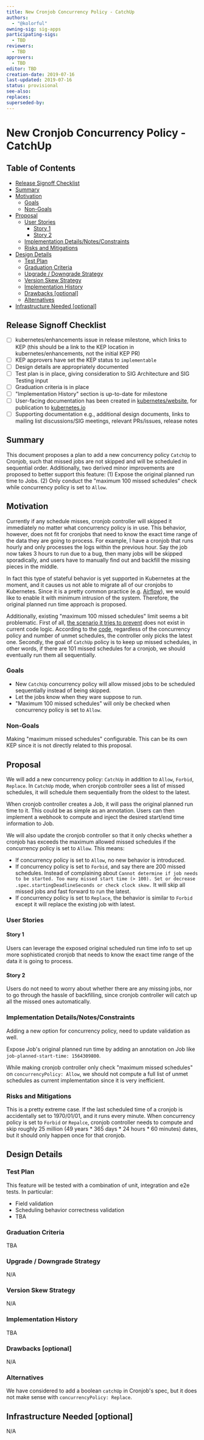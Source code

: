 ```yaml
---
title: New Cronjob Concurrency Policy - CatchUp
authors:
  - "@kolorful"
owning-sig: sig-apps
participating-sigs:
  - TBD
reviewers:
  - TBD
approvers:
  - TBD
editor: TBD
creation-date: 2019-07-16
last-updated: 2019-07-16
status: provisional
see-also:
replaces:
superseded-by:
---
```


# New Cronjob Concurrency Policy - CatchUp

## Table of Contents
<!-- toc -->
- [Release Signoff Checklist](#release-signoff-checklist)
- [Summary](#summary)
- [Motivation](#motivation)
  - [Goals](#goals)
  - [Non-Goals](#non-goals)
- [Proposal](#proposal)
  - [User Stories](#user-stories)
    - [Story 1](#story-1)
    - [Story 2](#story-2)
  - [Implementation Details/Notes/Constraints](#implementation-detailsnotesconstraints)
  - [Risks and Mitigations](#risks-and-mitigations)
- [Design Details](#design-details)
  - [Test Plan](#test-plan)
  - [Graduation Criteria](#graduation-criteria)
  - [Upgrade / Downgrade Strategy](#upgrade--downgrade-strategy)
  - [Version Skew Strategy](#version-skew-strategy)
  - [Implementation History](#implementation-history)
  - [Drawbacks [optional]](#drawbacks-optional)
  - [Alternatives](#alternatives)
- [Infrastructure Needed [optional]](#infrastructure-needed-optional)
<!-- /toc -->

## Release Signoff Checklist

- [ ] kubernetes/enhancements issue in release milestone, which links to KEP (this should be a link to the KEP location in kubernetes/enhancements, not the initial KEP PR)
- [ ] KEP approvers have set the KEP status to `implementable`
- [ ] Design details are appropriately documented
- [ ] Test plan is in place, giving consideration to SIG Architecture and SIG Testing input
- [ ] Graduation criteria is in place
- [ ] "Implementation History" section is up-to-date for milestone
- [ ] User-facing documentation has been created in [kubernetes/website], for publication to [kubernetes.io]
- [ ] Supporting documentation e.g., additional design documents, links to mailing list discussions/SIG meetings, relevant PRs/issues, release notes

[kubernetes.io]: https://kubernetes.io/
[kubernetes/enhancements]: https://github.com/kubernetes/enhancements/issues
[kubernetes/kubernetes]: https://github.com/kubernetes/kubernetes
[kubernetes/website]: https://github.com/kubernetes/website

## Summary

This document proposes a plan to add a new concurrency policy `CatchUp` to Cronjob,
such that missed jobs are not skipped and will be scheduled in sequential order.
Additionally, two derived minor improvements are proposed to better support this feature: 
(1) Expose the original planned run time to Jobs.
(2) Only conduct the "maximum 100 missed schedules" check while concurrency policy is set to `Allow`.

## Motivation

Currently if any schedule misses, cronjob controller will skipped it immediately no matter what concurrency policy is in use.
This behavior, however, does not fit for cronjobs that need to know the exact time range of the data they are going to process.
For example, I have a cronjob that runs hourly and only processes the logs within the previous hour.
Say the job now takes 3 hours to run due to a bug, then many jobs will be skipped sporadically,
and users have to manually find out and backfill the missing pieces in the middle.

In fact this type of stateful behavior is yet supported in Kubernetes at the moment,
and it causes us not able to migrate all of our cronjobs to Kubernetes.
Since it is a pretty common practice (e.g. [Airflow](https://airflow.apache.org/scheduler.html#backfill-and-catchup)),
we would like to enable it with minimum intrusion of the system. Therefore, the original planned run time approach is proposed.

Additionally, existing "maximum 100 missed schedules" limit seems a bit problematic.
First of all, [the scenario it tries to prevent](https://github.com/kubernetes/kubernetes/blob/master/pkg/controller/cronjob/utils.go#L131)
does not exist in current code logic. According to the [code](https://github.com/kubernetes/kubernetes/blob/master/pkg/controller/cronjob/cronjob_controller.go#L280),
regardless of the concurrency policy and number of unmet schedules,
the controller only picks the latest one. Secondly, the goal of `CatchUp` policy is to keep up missed schedules,
in other words, if there are 101 missed schedules for a cronjob, we should eventually run them all sequentially.

### Goals

* New `CatchUp` concurrency policy will allow missed jobs to be scheduled sequentially instead of being skipped.
* Let the jobs know when they ware suppose to run.
* "Maximum 100 missed schedules" will only be checked when concurrency policy is set to `Allow`.

### Non-Goals

Making "maximum missed schedules" configurable. This can be its own KEP since it is not directly related to this proposal.

## Proposal

We will add a new concurrency policy: `CatchUp` in addition to `Allow`, `Forbid`, `Replace`. In `CatchUp` mode,
when cronjob controller sees a list of missed schedules, it will schedule them sequentially from the oldest to the latest.

When cronjob controller creates a Job, it will pass the original planned run time to it. This could be as simple as an annotation.
Users can then implement a webhook to compute and inject the desired start/end time information to Job.


We will also update the cronjob controller so that it only checks
whether a cronjob has exceeds the maximum allowed missed schedules if the concurrency policy is set to `Allow`.
This means:
* If concurrency policy is set to `Allow`, no new behavior is introduced.
* If concurrency policy is set to `Forbid`, and say there are 200 missed schedules.
Instead of complaining about `Cannot determine if job needs to be started. Too many missed start time (> 100). Set or decrease .spec.startingDeadlineSeconds or check clock skew.`
It will skip all missed jobs and fast forward to run the latest.
* If concurrency policy is set to `Replace`, the behavior is similar to `Forbid` except it will replace the existing job with latest.

### User Stories

#### Story 1
Users can leverage the exposed original scheduled run time info to set up more sophisticated cronjob that needs to know
the exact time range of the data it is going to process.

#### Story 2
Users do not need to worry about whether there are any missing jobs, nor to go through the hassle of backfilling, 
since cronjob controller will catch up all the missed ones automatically.

### Implementation Details/Notes/Constraints

Adding a new option for concurrency policy, need to update validation as well.

Expose Job's original planned run time by adding an annotation on Job like `job-planned-start-time: 1564309800`.

While making cronjob controller only check "maximum missed schedules" on `concurrencyPolicy: Allow`,
we should not compute a full list of unmet schedules as current implementation since it is very inefficient.

### Risks and Mitigations
This is a pretty extreme case. If the last scheduled time of a cronjob is accidentally set to 1970/01/01, and it runs every minute.
When concurrency policy is set to `Forbid` or `Repalce`,
cronjob controller needs to compute and skip roughly 25 million (49 years * 365 days * 24 hours * 60 minutes) dates,
but it should only happen once for that cronjob.

## Design Details

### Test Plan

This feature will be tested with a combination of unit, integration and e2e
tests. In particular:

* Field validation
* Scheduling behavior correctness validation
* TBA

### Graduation Criteria
TBA

### Upgrade / Downgrade Strategy
N/A

### Version Skew Strategy
N/A

### Implementation History
TBA

### Drawbacks [optional]
N/A

### Alternatives

We have considered to add a boolean `catchUp` in Cronjob's spec, but it does not make sense with `concurrencyPolicy: Replace`.

## Infrastructure Needed [optional]
N/A

